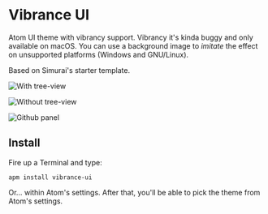 # Vibrance UI

Atom UI theme with vibrancy support. Vibrancy it's kinda buggy and only available on macOS. You can use a background image to _imitate_ the effect on unsupported platforms (Windows and GNU/Linux).

Based on Simurai's starter template.

![With tree-view](https://i.imgur.com/Kq0w9LB.jpg)

![Without tree-view](https://i.imgur.com/pGZLt4C.jpg)

![Github panel](https://i.imgur.com/12oXsKe.jpg)

## Install

Fire up a Terminal and type:

```shell
apm install vibrance-ui
```

Or… within Atom's settings. After that, you'll be able to pick the theme from Atom's settings.
